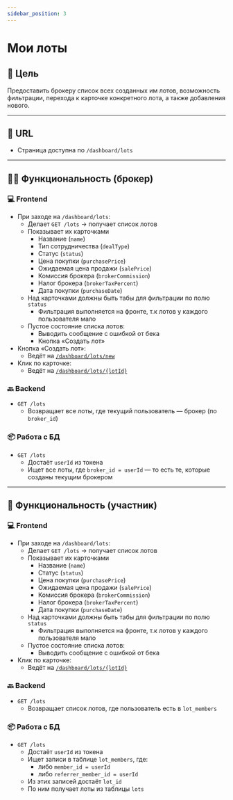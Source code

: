 ```yaml
---
sidebar_position: 3
---
```


# Мои лоты

## 🎯 Цель

Предоставить брокеру список всех созданных им лотов, возможность фильтрации, перехода к карточке конкретного лота, а
также добавления нового.

---

## 🔗 URL

- Страница доступна по `/dashboard/lots`

---

## 🧑‍💼 Функциональность (брокер)

### 💻 Frontend

- При заходе на `/dashboard/lots`:
    - Делает `GET /lots` → получает список лотов
    - Показывает их карточками
        - Название (`name`)
        - Тип сотрудничества (`dealType`)
        - Статус (`status`)
        - Цена покупки (`purchasePrice`)
        - Ожидаемая цена продажи (`salePrice`)
        - Комиссия брокера (`brokerCommission`)
        - Налог брокера (`brokerTaxPercent`)
        - Дата покупки (`purchaseDate`)
    - Над карточками должны быть табы для фильтрации по полю `status`
        - Фильтрация выполняется на фронте, т.к лотов у каждого пользователя мало
    - Пустое состояние списка лотов:
        - Выводить сообщение с ошибкой от бека
        - Кнопка «Создать лот»
- Кнопка «Создать лот»:
    - Ведёт на  [`/dashboard/lots/new`](new-lot.md)
- Клик по карточке:
    - Ведёт на [`/dashboard/lots/{lotId}`](lotId.md)

### 🔙 Backend

- `GET /lots`
    - Возвращает все лоты, где текущий пользователь — брокер (по `broker_id`)

### 📦 Работа с БД

- `GET /lots`
    - Достаёт `userId` из токена
    - Ищет все лоты, где `broker_id = userId` — то есть те, которые созданы текущим брокером

---

## 👤 Функциональность (участник)

### 💻 Frontend

- При заходе на `/dashboard/lots`:
    - Делает `GET /lots` → получает список лотов
    - Показывает их карточками
        - Название (`name`)
        - Статус (`status`)
        - Цена покупки (`purchasePrice`)
        - Ожидаемая цена продажи (`salePrice`)
        - Комиссия брокера (`brokerCommission`)
        - Налог брокера (`brokerTaxPercent`)
        - Дата покупки (`purchaseDate`)
    - Над карточками должны быть табы для фильтрации по полю `status`
        - Фильтрация выполняется на фронте, т.к лотов у каждого пользователя мало
    - Пустое состояние списка лотов:
        - Выводить сообщение с ошибкой от бека
- Клик по карточке:
    - Ведёт на [`/dashboard/lots/{lotId}`](lotId.md)

### 🔙 Backend

- `GET /lots`
    - Возвращает список лотов, где пользователь есть в `lot_members`

### 📦 Работа с БД

- `GET /lots`
    - Достаёт `userId` из токена
    - Ищет записи в таблице `lot_members`, где:
        - либо `member_id = userId`
        - либо `referrer_member_id = userId`
    - Из этих записей достаёт `lot_id`
    - По ним получает лоты из таблицы `lots`
